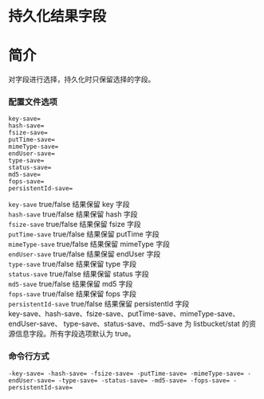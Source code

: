 # 持久化结果字段

# 简介
对字段进行选择，持久化时只保留选择的字段。

### 配置文件选项
```
key-save=
hash-save=
fsize-save=
putTime-save=
mimeType-save=
endUser-save=
type-save=
status-save=
md5-save=
fops-save=
persistentId-save=
```
`key-save` true/false 结果保留 key 字段  
`hash-save` true/false 结果保留 hash 字段  
`fsize-save` true/false 结果保留 fsize 字段  
`putTime-save` true/false 结果保留 putTime 字段  
`mimeType-save` true/false 结果保留 mimeType 字段  
`endUser-save` true/false 结果保留 endUser 字段  
`type-save` true/false 结果保留 type 字段  
`status-save` true/false 结果保留 status 字段  
`md5-save` true/false 结果保留 md5 字段  
`fops-save` true/false 结果保留 fops 字段  
`persistentId-save` true/false 结果保留 persistentId 字段  
key-save、hash-save、fsize-save、putTime-save、mimeType-save、endUser-save、
type-save、status-save、md5-save 为 listbucket/stat 的资源信息字段。所有字段选项默认为 true。

### 命令行方式
```-key-save= -hash-save= -fsize-save= -putTime-save= -mimeType-save= -endUser-save= -type-save= -status-save= -md5-save= -fops-save= -persistentId-save=```
